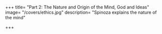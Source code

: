 +++
title=  "Part 2: The Nature and Origin of the Mind, God and Ideas"
image=  "/covers/ethics.jpg"
description=  "Spinoza explains the nature of the mind"

+++
